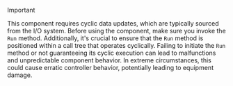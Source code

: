 > [!IMPORTANT]
> This component requires cyclic data updates, which are typically sourced from the I/O system. Before using the component, make sure you invoke the `Run` method. Additionally, it's crucial to ensure that the `Run` method is positioned within a call tree that operates cyclically. Failing to initiate the `Run` method or not guaranteeing its cyclic execution can lead to malfunctions and unpredictable component behavior. In extreme circumstances, this could cause erratic controller behavior, potentially leading to equipment damage.

